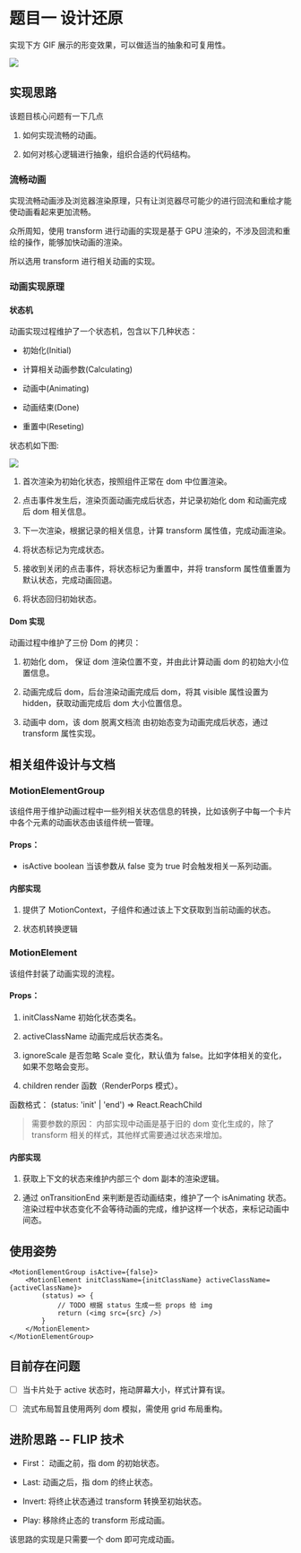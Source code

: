 # 题目一 设计还原

实现下方 GIF 展示的形变效果，可以做适当的抽象和可复用性。

<image src="https://img.pingcap.com/fe-hire/3-demo.gif" />

## 实现思路

该题目核心问题有一下几点

1. 如何实现流畅的动画。

2. 如何对核心逻辑进行抽象，组织合适的代码结构。

### 流畅动画

实现流畅动画涉及浏览器渲染原理，只有让浏览器尽可能少的进行回流和重绘才能使动画看起来更加流畅。

众所周知，使用 transform 进行动画的实现是基于 GPU 渲染的，不涉及回流和重绘的操作，能够加快动画的渲染。

所以选用 transform 进行相关动画的实现。

### 动画实现原理

#### 状态机

动画实现过程维护了一个状态机，包含以下几种状态：

- 初始化(Initial)

- 计算相关动画参数(Calculating)

- 动画中(Animating)

- 动画结束(Done)

- 重置中(Reseting)

状态机如下图:

<image src="https://github.com/caohuilin/interview/blob/master/PingCAP/animation/status.jpg" />

1. 首次渲染为初始化状态，按照组件正常在 dom 中位置渲染。

2. 点击事件发生后，渲染页面动画完成后状态，并记录初始化 dom 和动画完成后 dom 相关信息。

3. 下一次渲染，根据记录的相关信息，计算 transform 属性值，完成动画渲染。

4. 将状态标记为完成状态。

5. 接收到关闭的点击事件，将状态标记为重置中，并将 transform 属性值重置为默认状态，完成动画回退。

6. 将状态回归初始状态。

#### Dom 实现

动画过程中维护了三份 Dom 的拷贝：

1. 初始化 dom， 保证 dom 渲染位置不变，并由此计算动画 dom 的初始大小位置信息。

2. 动画完成后 dom，后台渲染动画完成后 dom，将其 visible 属性设置为 hidden，获取动画完成后 dom 大小位置信息。

3. 动画中 dom，该 dom 脱离文档流 由初始态变为动画完成后状态，通过 transform 属性实现。

## 相关组件设计与文档

### MotionElementGroup

该组件用于维护动画过程中一些列相关状态信息的转换，比如该例子中每一个卡片中各个元素的动画状态由该组件统一管理。

#### Props：

- isActive boolean 当该参数从 false 变为 true 时会触发相关一系列动画。

#### 内部实现

1. 提供了 MotionContext，子组件和通过该上下文获取到当前动画的状态。

2. 状态机转换逻辑

### MotionElement

该组件封装了动画实现的流程。

#### Props：

1. initClassName 初始化状态类名。

2. activeClassName 动画完成后状态类名。

3. ignoreScale 是否忽略 Scale 变化，默认值为 false。比如字体相关的变化，如果不忽略会变形。

4. children render 函数（RenderPorps 模式）。

函数格式： (status: 'init' | 'end') => React.ReachChild

> 需要参数的原因： 内部实现中动画是基于旧的 dom 变化生成的，除了 transform 相关的样式，其他样式需要通过状态来增加。

#### 内部实现

1. 获取上下文的状态来维护内部三个 dom 副本的渲染逻辑。

2. 通过 onTransitionEnd 来判断是否动画结束，维护了一个 isAnimating 状态。渲染过程中状态变化不会等待动画的完成，维护这样一个状态，来标记动画中间态。

## 使用姿势

```
<MotionElementGroup isActive={false}>
    <MotionElement initClassName={initClassName} activeClassName={activeClassName}>
        (status) => {
            // TODO 根据 status 生成一些 props 给 img
            return (<img src={src} />)
        }
    </MotionElement>
</MotionElementGroup>
```

## 目前存在问题

- [ ] 当卡片处于 active 状态时，拖动屏幕大小，样式计算有误。

- [ ] 流式布局暂且使用两列 dom 模拟，需使用 grid 布局重构。

## 进阶思路 -- FLIP 技术

- First： 动画之前，指 dom 的初始状态。

- Last: 动画之后，指 dom 的终止状态。

- Invert: 将终止状态通过 transform 转换至初始状态。

- Play: 移除终止态的 transform 形成动画。

该思路的实现是只需要一个 dom 即可完成动画。
